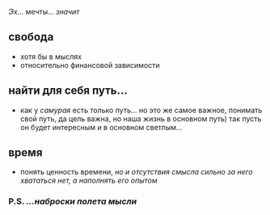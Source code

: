 *Эх...* мечты... _значит_

## свобода 
- хотя бы в мыслях
- относительно финансовой зависимости

## найти для себя путь...
- как у *самурая* есть только путь... но это же самое важное, понимать свой путь, да цель важна, но наша жизнь в основном путь) так пусть он будет интересным и в основном светлым...

## время
- понять ценность времени, *но и отсутствия смысла сильно за него хвататься нет, а наполнять его опытом*

### P.S. *...наброски полета мысли*
